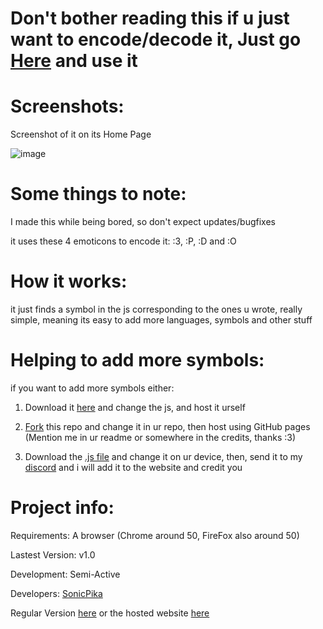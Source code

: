 # Don't bother reading this if u just want to encode/decode it, Just go [Here](https://sonicpikalidny.github.io/KoteykasCypherMDL) and use it

# Screenshots:

Screenshot of it on its Home Page

![image](https://github.com/user-attachments/assets/56cb8aaa-3d7b-4501-80fc-f7b63524bc3d)

# Some things to note:

I made this while being bored, so don't expect updates/bugfixes

it uses these 4 emoticons to encode it: :3, :P, :D and :O

# How it works:

it just finds a symbol in the js corresponding to the ones u wrote, really simple, meaning its easy to add more languages, symbols and other stuff

# Helping to add more symbols:

if you want to add more symbols either:

1. Download it [here](https://github.com/SonicPikaLiDNY/KoteykasCypherMDL/archive/refs/heads/main.zip) and change the js, and host it urself

2. [Fork](https://github.com/SonicPikaLiDNY/KoteykasCypherMDL/fork) this repo and change it in ur repo, then host using GitHub pages (Mention me in ur readme or somewhere in the credits, thanks :3)

3. Download the [.js file](https://github.com/SonicPikaLiDNY/KoteykasCypherMDL/blob/main/script.js) and change it on ur device, then, send it to my [discord](https://dsc.gg/lidny) and i will add it to the website and credit you

# Project info:

Requirements: A browser (Chrome around 50, FireFox also around 50)

Lastest Version: v1.0

Development: Semi-Active

Developers: [SonicPika](https://github.com/SonicPikaLiDNY/)

Regular Version [here](https://github.com/SonicPikaLiDNY/KoteykasCypher) or the hosted website [here](https://sonicpikalidny.github.io/KoteykasCypher/)
